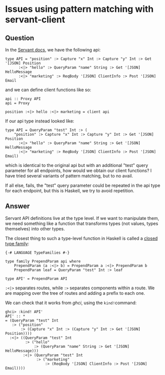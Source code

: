 
# Issues using pattern matching with servant-client

## Question
      
In the [Servant docs](http://haskell-servant.readthedocs.io/en/stable/tutorial/Client.html), we have the following api:

    type API = "position" :> Capture "x" Int :> Capture "y" Int :> Get '[JSON] Position
          :<|> "hello" :> QueryParam "name" String :> Get '[JSON] HelloMessage
          :<|> "marketing" :> ReqBody '[JSON] ClientInfo :> Post '[JSON] Email
    

and we can define client functions like so:

    api :: Proxy API
    api = Proxy
    
    position :<|> hello :<|> marketing = client api
    

If our api type instead looked like:

    type API = QueryParam "test" Int :> (
        "position" :> Capture "x" Int :> Capture "y" Int :> Get '[JSON] Position
          :<|> "hello" :> QueryParam "name" String :> Get '[JSON] HelloMessage
          :<|> "marketing" :> ReqBody '[JSON] ClientInfo :> Post '[JSON] Email)
    

which is identical to the original api but with an additional "test" query parameter for all endpoints, how would we obtain our client functions? I have tried several variants of pattern matching, but to no avail.

If all else, fails, the "test" query parameter could be repeated in the api type for each endpoint, but this is Haskell, we try to avoid repetition.
## Answer
      
Servant API definitions live at the type level. If we want to manipulate them, we need something like a function that transforms types (not values, types themselves) into other types.

The closest thing to such a type-level function in Haskell is called a [closed type family](https://downloads.haskell.org/~ghc/latest/docs/html/users_guide/glasgow_exts.html#closed-type-families):

    {-# LANGUAGE TypeFamilies #-}
    
    type family PrependParam api where
        PrependParam (a :<|> b) = PrependParam a :<|> PrependParam b
        PrependParam leaf = QueryParam "test" Int :> leaf
    
    type API' = PrependParam API
    

`:<|>` separates routes, while `:>` separates components within a route. We are mapping over the tree of routes and adding a prefix to each one.

We can check that it works from _ghci_, using the `kind!`command:

    ghci> :kind! API'
    API' :: *
    = (QueryParam "test" Int
       :> ("position"
           :> (Capture "x" Int :> (Capture "y" Int :> Get '[JSON] Position))))
      :<|> ((QueryParam "test" Int
             :> ("hello"
                 :> (QueryParam "name" String :> Get '[JSON] HelloMessage)))
            :<|> (QueryParam "test" Int
                  :> ("marketing"
                      :> (ReqBody '[JSON] ClientInfo :> Post '[JSON] Email))))
    